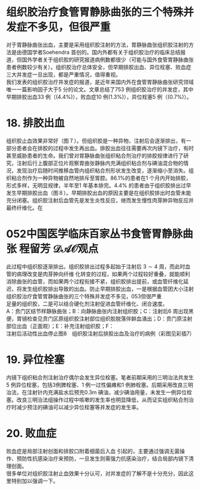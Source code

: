 # 组织胶治疗食管胃静脉曲张的三个特殊并发症不多见，但很严重  
对于胃静脉曲张出血，主要是采用组织胶注射的方法，胃静脉曲张组织胶注射的方法是由德国学者Soehendra 首创的。国内外都有关于组织胶治疗的临床总结报道，但国外学者关于组织胶的研究报道病例数都很少（可能与国外食管胃静脉曲张患者例数较少有关）。组织胶治疗总体安全，但早期排胶出血、异位栓塞、败血症三大并发症一旦出现，都是严重情况，值得重视。  
我们发表的组织胶治疗并发症的报道，是近年来国内外在食管胃静脉曲张研究领域唯一一篇影响因子大于5 分的论文。文章总结了753 例组织胶治疗的并发症，其中早期排胶出血33 例（$(4.4\%)$），败血症10 例$(1.3\%)$），异位栓塞5 例（$\left(0.7\%\right)$）。  
# 18.  排胶出血  
组织胶止血效果非常好（图７）。但组织胶是一种异物，注射后会逐渐排出，有一部分患者会在排胶的过程中发生再出血。排胶出血往往需要再次内镜下治疗，有时甚至威胁患者的生命。我们曾对胃静脉曲张组织粘合剂治疗的排胶规律进行了研究，注射后行上腹部正位片观察胃曲张静脉内充满组织粘合剂与碘油混合物的情况，发现治疗后随时间推移血管内组织粘合剂形状发生改变，逐渐缩小至消失。组织粘合剂作为一种异物被自然地排斥至胃腔。$86.1\%$的患者在1 个月内开始排胶，形式多样，无明显规律，半年至1 年基本排完。$4.4\%$ 的患者由于组织胶排出过早发生早期排胶出血（图８）。早期排胶出血的原因主要是在组织胶排出时血管未能充分闭塞。组织胶注射后血管先是发生炎性反应，继而发生慢性肉芽肿异物反应并最终纤维化。在  
# 052中国医学临床百家丛书食管胃静脉曲张 程留芳 $\mathcal{D A O}$观点  
此过程中组织胶逐渐排出。组织胶排出过程多起始于注射后 $3\sim4$  周，而此时血管的病理改变是肉芽肿向纤维 化转变的过程，如果两个过程较好重叠，就能顺利消除曲张的血管，而如果两个过程衔接不紧，组织胶排出提前，或血管纤维化延迟，将发生组织胶排出导致的出血。防止早期排胶出血，一是根据血管团大小注射  
组织胶治疗食管胃静脉曲张的三个特殊并发症不多见，053但很严重  
足量的组织胶，二是可以结合硬化剂注射促进血管纤维化、闭合速度。  
A：贲门区结节样静脉曲张；B：向静脉曲张内注射组织胶；C：注射后6 周出现黑便，胃镜检查见贲门区原组织胶注射部位组织胶脱落伴鲜血涌出；D：贲门原注射部位出血（正面观）；E：补充注射组织胶；F：  
注射后活动性出血停止图8　组织胶注射后排胶出血及治疗的病例（彩图见彩插7）  
# 19.  异位栓塞  
内镜下组织粘合剂注射治疗偶尔会发生异位栓塞。笔者前期采用的三明治法共发生5 例异位栓塞，包括3例脾栓塞、1 例一过性偏瘫和1 例肺栓塞。后期采用改良三明治法，在注射针内充满盐水后预充$0.3\mathrm{m}$ 碘油，减少碘油用量，未发生一例异位栓塞。改良三明治法组操作过程中咳嗽的发生率也明显降低，从而证实组织粘合剂治疗时减少预注的碘油可以减少异位栓塞等并发症的发生率。  
# 20. 败血症  
败血症是局部注射创面和排胶口附着细菌后入血 引起的，主要通过强调无菌操作、预防性抗感染治疗来预防，一旦发生则需强力抗感染治疗，结合局部内镜下清理创面。  
很多单位对组织胶注射止血效果十分认可，对并发症的了解不是十分充分，因此这里特别加以强调一下。  